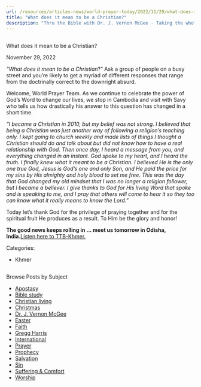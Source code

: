 ```yaml
---
url: /resources/articles-news/world-prayer-today/2022/11/29/what-does-it-mean-to-be-a-christian
title: "What does it mean to be a Christian?"
description: "Thru the Bible with Dr. J. Vernon McGee - Taking the whole Word to the whole world"
---
```







## 
 What does it mean to be a Christian?


November 29, 2022
![]()




*“What does it mean to be a Christian*?” Ask a group of people on a busy street and you’re likely to get a myriad of different responses that range from the doctrinally correct to the downright absurd.

Welcome, World Prayer Team. As we continue to celebrate the power of God’s Word to change our lives, we stop in Cambodia and visit with Savy who tells us how drastically his answer to this question has changed in a short time.

*“I became a Christian in 2010, but my belief was not strong. I believed that being a Christian was just another way of following a religion’s teaching only. I kept going to church weekly and made lists of things I thought a Christian should do and talk about but did not know how to have a real relationship with God. Then once day, I heard a message from you, and everything changed in an instant. God spoke to my heart, and I heard the truth. I finally knew what it meant to be a Christian. I believed He is the only one true God, Jesus is God’s one and only Son, and He paid the price for my sins by His almighty and holy blood to set me free. This was the day that God changed my old mindset that I was no longer a religion follower, but I became a believer. I give thanks to God for His living Word that spoke and is speaking to me, and I pray that others will come to hear it so they too can know what it really means to know the Lord.”*

Today let’s thank God for the privilege of praying together and for the spiritual fruit He produces as a result. To Him be the glory and honor!

**The good news keeps rolling in … meet us tomorrow in Odisha, India.**[Listen here to TTB-Khmer.](https://ttb.twr.org/home/day,0418/language,KHM)



Categories: 


* Khmer









## 
 Browse Posts by Subject


* [Apostasy](/resources/articles-news/-in-tags/tags/Apostasy)
* [Bible study](/resources/articles-news/-in-tags/tags/Bible-study)
* [Christian living](/resources/articles-news/-in-tags/tags/Christian-living)
* [Christmas](/resources/articles-news/-in-tags/tags/Christmas)
* [Dr. J. Vernon McGee](/resources/articles-news/-in-tags/tags/Dr-J-Vernon-McGee)
* [Easter](/resources/articles-news/-in-tags/tags/easter)
* [Faith](/resources/articles-news/-in-tags/tags/Faith)
* [Gregg Harris](/resources/articles-news/-in-tags/tags/Gregg-Harris)
* [International](/resources/articles-news/-in-tags/tags/International)
* [Prayer](/resources/articles-news/-in-tags/tags/prayer)
* [Prophecy](/resources/articles-news/-in-tags/tags/Prophecy)
* [Salvation](/resources/articles-news/-in-tags/tags/Salvation)
* [Sin](/resources/articles-news/-in-tags/tags/sin)
* [Suffering & Comfort](/resources/articles-news/-in-tags/tags/Suffering-Comfort)
* [Worship](/resources/articles-news/-in-tags/tags/worship)






